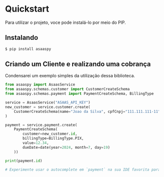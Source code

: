 # Quickstart

Para utilizar o projeto, voce pode instalá-lo por meio do PIP.

## Instalando
```bash
$ pip install asaaspy
```

## Criando um Cliente e realizando uma cobrança
Condensarei um exemplo simples da utilização dessa biblioteca.

``` py
from asaaspy import AsaasService
from asaaspy.schemas.customer import CustomerCreateSchema
from asaaspy.schemas.payment import PaymentCreateSchema, BillingType

service = AsaasService("ASAAS_API_KEY")
new_customer = service.customer.create(
    CustomerCreateSchema(name="Joao da Silva", cpfCnpj="111.111.111-11")
)

payment = service.payment.create(
    PaymentCreateSchema(
        customer=new_customer.id,
        billingType=BillingType.PIX,
        value=12.34,
        dueDate=date(year=2024, month=7, day=19)
    ))

print(payment.id)

# Experimente usar o autocomplete em `payment` na sua IDE favorita para todas as opções disponíveis. =)
```